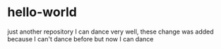 # hello-world
just another repository
I can dance very well, these change was added because I can't dance before but now I can dance 
